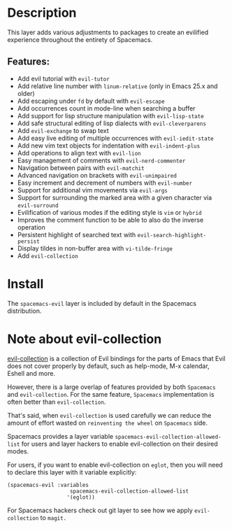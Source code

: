 # Description

This layer adds various adjustments to packages to create an evilified
experience throughout the entirety of Spacemacs.

## Features:

-   Add evil tutorial with `evil-tutor`
-   Add relative line number with `linum-relative` (only in Emacs 25.x
    and older)
-   Add escaping under `fd` by default with `evil-escape`
-   Add occurrences count in mode-line when searching a buffer
-   Add support for lisp structure manipulation with `evil-lisp-state`
-   Add safe structural editing of lisp dialects with
    `evil-cleverparens`
-   Add `evil-exchange` to swap text
-   Add easy live editing of multiple occurrences with
    `evil-iedit-state`
-   Add new vim text objects for indentation with `evil-indent-plus`
-   Add operations to align text with `evil-lion`
-   Easy management of comments with `evil-nerd-commenter`
-   Navigation between pairs with `evil-matchit`
-   Advanced navigation on brackets with `evil-unimpaired`
-   Easy increment and decrement of numbers with `evil-number`
-   Support for additional vim movements via `evil-args`
-   Support for surrounding the marked area with a given character via
    `evil-surround`
-   Evilification of various modes if the editing style is `vim` or
    `hybrid`
-   Improves the comment function to be able to also do the inverse
    operation
-   Persistent highlight of searched text with
    `evil-search-highlight-persist`
-   Display tildes in non-buffer area with `vi-tilde-fringe`
-   Add `evil-collection`

# Install

The `spacemacs-evil` layer is included by default in the Spacemacs
distribution.

# Note about evil-collection

[evil-collection](https://github.com/emacs-evil/evil-collection) is a
collection of Evil bindings for the parts of Emacs that Evil does not
cover properly by default, such as help-mode, M-x calendar, Eshell and
more.

However, there is a large overlap of features provided by both
`Spacemacs` and `evil-collection`. For the same feature, `Spacemacs`
implementation is often better than `evil-collection`.

That's said, when `evil-collection` is used carefully we can reduce the
amount of effort wasted on `reinventing the wheel` on `Spacemacs` side.

Spacemacs provides a layer variable
`spacemacs-evil-collection-allowed-list` for users and layer hackers to
enable evil-collection on their desired modes.

For users, if you want to enable evil-collection on `eglot`, then you
will need to declare this layer with it variable explicitly:

``` example
(spacemacs-evil :variables
                    spacemacs-evil-collection-allowed-list
                   '(eglot))
```

For Spacemacs hackers check out git layer to see how we apply
`evil-collection` to `magit.`

